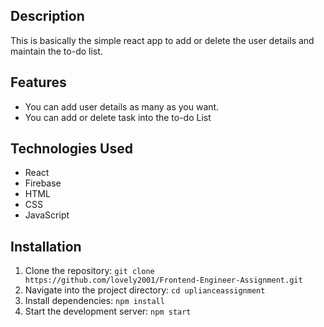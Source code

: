 ## Description
This is basically the simple react app to add or delete the user details and maintain the to-do list.

## Features
- You can add user details as many as you want.
- You can add or delete task into the to-do List 

## Technologies Used
- React
- Firebase
- HTML
- CSS
- JavaScript

## Installation
1. Clone the repository: `git clone https://github.com/lovely2001/Frontend-Engineer-Assignment.git`
2. Navigate into the project directory: `cd uplianceassignment`
3. Install dependencies: `npm install`
4. Start the development server: `npm start`
